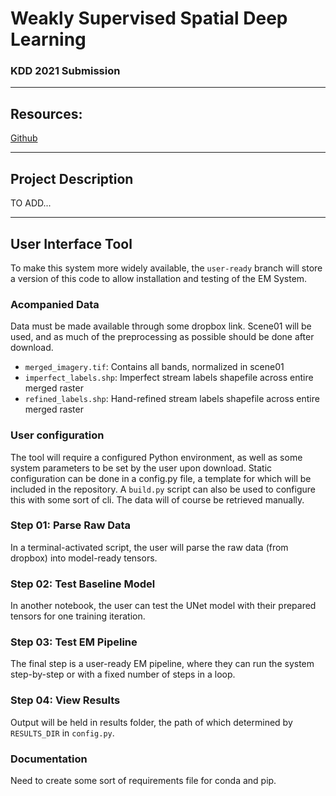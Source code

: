 # Weakly Supervised Spatial Deep Learning
### KDD 2021 Submission

---

## Resources:
[Github](https://github.com/spatialdatasciencegroup/WeaklySupervisedSpatialDeepLearning)

---

## Project Description
TO ADD...

---

## User Interface Tool
To make this system more widely available, the `user-ready` branch will store a version of this code to allow installation and testing of the EM System.

### Acompanied Data
Data must be made available through some dropbox link. Scene01 will be used, and as much of the preprocessing as possible should be done after download.
- `merged_imagery.tif`: Contains all bands, normalized in scene01
- `imperfect_labels.shp`: Imperfect stream labels shapefile across entire merged raster
- `refined_labels.shp`: Hand-refined stream labels shapefile across entire merged raster

### User configuration
The tool will require a configured Python environment, as well as some system parameters to be set by the user upon download. Static configuration can be done in a config.py file, a template for which will be included in the repository. A `build.py` script can also be used to configure this with some sort of cli. The data will of course be retrieved manually.

### Step 01: Parse Raw Data
In a terminal-activated script, the user will parse the raw data (from dropbox) into model-ready tensors.

### Step 02: Test Baseline Model
In another notebook, the user can test the UNet model with their prepared tensors for one training iteration. 

### Step 03: Test EM Pipeline
The final step is a user-ready EM pipeline, where they can run the system step-by-step or with a fixed number of steps in a loop.

### Step 04: View Results
Output will be held in results folder, the path of which determined by `RESULTS_DIR` in `config.py`.

### Documentation
Need to create some sort of requirements file for conda and pip.